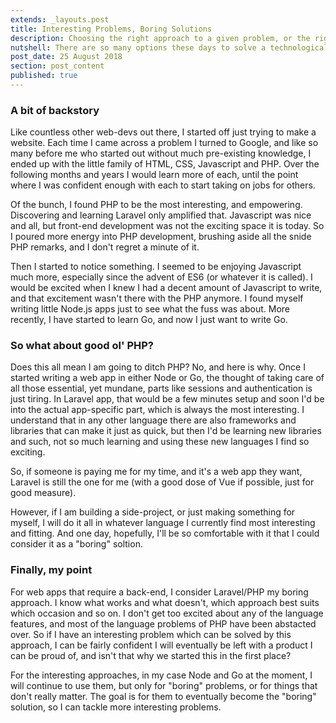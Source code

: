 ```yaml
---
extends: _layouts.post
title: Interesting Problems, Boring Solutions
description: Choosing the right approach to a given problem, or the right problem for a given approach
nutshell: There are so many options these days to solve a technological problem, choosing the correct path can be overwhelming. But really, you know what to do.
post_date: 25 August 2018
section: post_content
published: true
---
```


<h3 class="font-sans text-sm">A bit of backstory</h3>

Like countless other web-devs out there, I started off just trying to make a website. Each time I came across a problem I turned to Google, and like so many before me who started out without much pre-existing knowledge, I ended up with the little family of HTML, CSS, Javascript and PHP. Over the following months and years I would learn more of each, until the point where I was confident enough with each to start taking on jobs for others.

Of the bunch, I found PHP to be the most interesting, and empowering. Discovering and learning Laravel only amplified that. Javascript was nice and all, but front-end development was not the exciting space it is today. So I poured more energy into PHP development, brushing aside all the snide PHP remarks, and I don't regret a minute of it.

Then I started to notice something. I seemed to be enjoying Javascript much more, especially since the advent of ES6 (or whatever it is called). I would be excited when I knew I had a decent amount of Javascript to write, and that excitement wasn't there with the PHP anymore. I found myself writing little Node.js apps just to see what the fuss was about. More recently, I have started to learn Go, and now I just want to write Go.

<h3 class="font-sans text-sm">So what about good ol' PHP?</h3>

Does this all mean I am going to ditch PHP? No, and here is why. Once I started writing a web app in either Node or Go, the thought of taking care of all those essential, yet mundane, parts like sessions and authentication is just tiring. In Laravel app, that would be a few minutes setup and soon I'd be into the actual app-specific part, which is always the most interesting. I understand that in any other language there are also frameworks and libraries that can make it just as quick, but then I'd be learning new libraries and such, not so much learning and using these new languages I find so exciting.

So, if someone is paying me for my time, and it's a web app they want, Laravel is still the one for me (with a good dose of Vue if possible, just for good measure).

However, if I am building a side-project, or just making something for myself, I will do it all in whatever language I currently find most interesting and fitting. And one day, hopefully, I'll be so comfortable with it that I could consider it as a "boring" soltion.

<h3 class="font-sans text-sm">Finally, my point</h3>

For web apps that require a back-end, I consider Laravel/PHP my boring approach. I know what works and what doesn't, which approach best suits which occasion and so on. I don't get too excited about any of the language features, and most of the language problems of PHP have been abstacted over. So if I have an interesting problem which can be solved by this approach, I can be fairly confident I will eventually be left with a product I can be proud of, and isn't that why we started this in the first place?

For the interesting approaches, in my case Node and Go at the moment, I will continue to use them, but only for "boring" problems, or for things that don't really matter. The goal is for them to eventually become the "boring" solution, so I can tackle more interesting problems.
